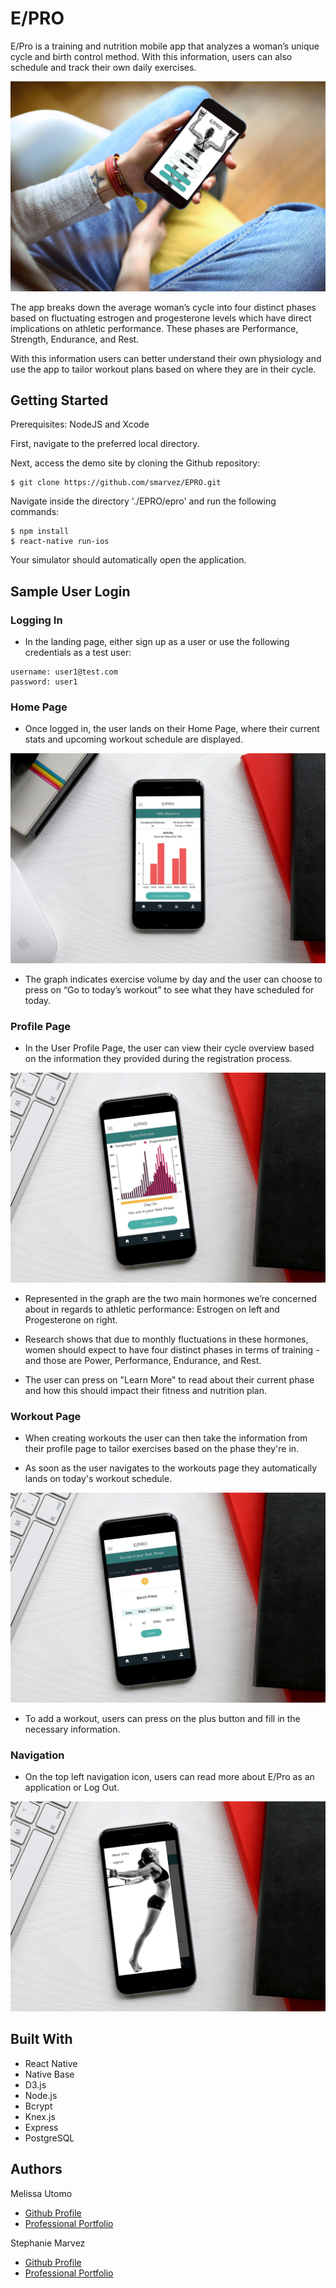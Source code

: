# E/PRO

E/Pro is a training and nutrition mobile app that analyzes a woman’s unique cycle and birth control method. With this information, users can also schedule and track their own daily exercises.

![Intro Image](./README_Images/epro-headerimage.jpeg "epro-headerimage.jpeg")

The app breaks down the average woman’s cycle into four distinct phases based on fluctuating estrogen and progesterone levels which have direct implications on athletic performance. These phases are Performance, Strength, Endurance, and Rest.

With this information users can better understand their own physiology and use the app to tailor workout plans based on where they are in their cycle.

## Getting Started
Prerequisites: NodeJS and Xcode

First, navigate to the preferred local directory.

Next, access the demo site by cloning the Github repository:
```
$ git clone https://github.com/smarvez/EPRO.git
```

Navigate inside the directory './EPRO/epro' and run the following commands:

```
$ npm install
$ react-native run-ios
```
Your simulator should automatically open the application.

## Sample User Login

### Logging In
* In the landing page, either sign up as a user or use the following credentials as a test user:
```
username: user1@test.com
password: user1
```
### Home Page
* Once logged in, the user lands on their Home Page, where their current stats and upcoming workout schedule are displayed.

![Home Page](./README_Images/home_mockup.jpeg "home_mockup.jpeg")

* The graph indicates exercise volume by day and the user can choose to press on “Go to today’s workout” to see what they have scheduled for today.

### Profile Page
* In the User Profile Page, the user can view their cycle overview based on the information they provided during the registration process.

![Profile Page](./README_Images/hormones_mockup.jpeg "hormones_mockup.jpeg")

* Represented in the graph are the two main hormones we’re concerned about in regards to athletic performance: Estrogen on left and Progesterone on right.

* Research shows that due to monthly fluctuations in these hormones, women should expect to have four distinct phases in terms of training - and those are Power, Performance, Endurance, and Rest.

* The user can press on "Learn More" to read about their current phase and how this should impact their fitness and nutrition plan.

### Workout Page
* When creating workouts the user can then take the information from their profile page to tailor exercises based on the phase they're in.

* As soon as the user navigates to the workouts page they automatically lands on today's workout schedule.

![Workout Page](./README_Images/workout_mockup.jpeg "workout_mockup.jpeg")

* To add a workout, users can press on the plus button and fill in the necessary information.

### Navigation
* On the top left navigation icon, users can read more about E/Pro as an application or Log Out.

![Side Navigation](./README_Images/sidenav_mockup.jpeg "sidenav_mockup.jpeg")

## Built With
* React Native
* Native Base
* D3.js
* Node.js
* Bcrypt
* Knex.js
* Express
* PostgreSQL

## Authors
Melissa Utomo
* [Github Profile](https://github.com/mafutomo)
* [Professional Portfolio](http://melissautomo.com/)

Stephanie Marvez
* [Github Profile](https://github.com/smarvez)
* [Professional Portfolio](http://stephaniemarvez.surge.sh/)
